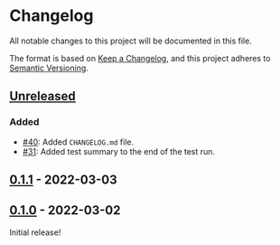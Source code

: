 # Changelog

All notable changes to this project will be documented in this file.

The format is based on [Keep a Changelog](https://keepachangelog.com/en/1.0.0/),
and this project adheres to [Semantic Versioning](https://semver.org/spec/v2.0.0.html).

<!-- Format of each entry is, with each section being optional:

```
## [Version] - YYYY-MM-DD
### Added
### Changed
### Deprecated
### Removed
### Fixed
### Security
``` -->

## [Unreleased]

### Added

- [#40](): Added `CHANGELOG.md` file.
- [#31](): Added test summary to the end of the test run.

## [0.1.1] - 2022-03-03

## [0.1.0] - 2022-03-02

Initial release!

[unreleased]: https://github.com/nicoddemus/pytest-rich/compare/v0.1.1...HEAD
[0.1.1]: https://github.com/nicoddemus/pytest-rich/releases/tag/v0.1.1
[0.1.0]: https://github.com/nicoddemus/pytest-rich/releases/tag/v0.1.0

